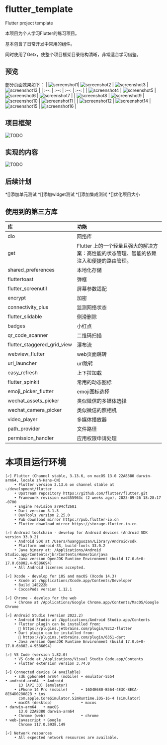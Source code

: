 # flutter_template
Flutter project template

本项目为个人学习Flutter的练习项目。

基本包含了日常开发中常用的组件。

同时使用了Getx，使整个项目框架目录结构清晰，非常适合学习借鉴。

## 预览
部分页面效果如下：
| ![screenshot1](flutter_project_template/preview/screenshot1.png)| ![screenshot2](flutter_project_template/preview/screenshot2.png)  | ![screenshot3](flutter_project_template/preview/screenshot3.png)  | ![screenshot13](flutter_project_template/preview/screenshot13.png)  |
| :--: | :--: | :--: | :--: |
| ![screenshot4](flutter_project_template/preview/screenshot4.png) | ![screenshot5](flutter_project_template/preview/screenshot5.png)  | ![screenshot6](flutter_project_template/preview/screenshot6.png)  | ![screenshot7](flutter_project_template/preview/screenshot7.png)  |
| ![screenshot8](flutter_project_template/preview/screenshot8.png) | ![screenshot9](flutter_project_template/preview/screenshot9.png)  | ![screenshot10](flutter_project_template/preview/screenshot10.png)  | ![screenshot11](flutter_project_template/preview/screenshot11.png)  |
| ![screenshot12](flutter_project_template/preview/screenshot12.png) | ![screenshot14](flutter_project_template/preview/screenshot14.png)  | ![screenshot15](flutter_project_template/preview/screenshot15.png)  | ![screenshot16](flutter_project_template/preview/screenshot16.png)  |

## 项目框架
![TODO](flutter_project_template/preview/flutter_template.png)


## 实现的内容
![TODO](flutter_project_template/preview/todo.png)

## 后续计划
*[]添加单元测试
*[]添加widget测试
*[]添加集成测试
*[]优化项目大小

## 使用到的第三方库

| 库 |  功能 |
| :-- | :-- |
| dio| 网络库 |
| get| Flutter 上的一个轻量且强大的解决方案：高性能的状态管理、智能的依赖注入和便捷的路由管理。 |
| shared_preferences| 本地化存储 |
| fluttertoast| 弹框 |
| flutter_screenutil| 屏幕参数适配 |
| encrypt| 加密 |
| connectivity_plus| 监测网络状态 |
| flutter_slidable| 侧滑删除 |
| badges| 小红点 |
| qr_code_scanner| 二维码扫描 |
| flutter_staggered_grid_view| 瀑布流 |
| webview_flutter| web页面跳转 |
| url_launcher| url跳转 |
| easy_refresh| 上下拉加载 |
| flutter_spinkit| 常用的动态图标 |
| emoji_picker_flutter| emoji图标选择 |
| wechat_assets_picker| 类似微信的多媒体选择 |
| wechat_camera_picker| 类似微信的照相机 |
| video_player| 多媒体播放器 |
| path_provider| 文件路径 |
| permission_handler| 应用权限申请处理 |


# 本项目运行环境
```Flutter
[✓] Flutter (Channel stable, 3.13.6, on macOS 13.0 22A8380 darwin-arm64, locale zh-Hans-CN)
    • Flutter version 3.13.6 on channel stable at ~/development/flutter
    • Upstream repository https://github.com/flutter/flutter.git
    • Framework revision ead455963c (2 weeks ago), 2023-09-26 18:28:17 -0700
    • Engine revision a794cf2681
    • Dart version 3.1.3
    • DevTools version 2.25.0
    • Pub download mirror https://pub.flutter-io.cn
    • Flutter download mirror https://storage.flutter-io.cn

[✓] Android toolchain - develop for Android devices (Android SDK version 33.0.2)
    • Android SDK at /Users/huangguozan/Library/Android/sdk
    • Platform android-33, build-tools 33.0.2
    • Java binary at: /Applications/Android Studio.app/Contents/jbr/Contents/Home/bin/java
    • Java version OpenJDK Runtime Environment (build 17.0.6+0-17.0.6b802.4-9586694)
    • All Android licenses accepted.

[✓] Xcode - develop for iOS and macOS (Xcode 14.3)
    • Xcode at /Applications/Xcode.app/Contents/Developer
    • Build 14E222b
    • CocoaPods version 1.12.1

[✓] Chrome - develop for the web
    • Chrome at /Applications/Google Chrome.app/Contents/MacOS/Google Chrome

[✓] Android Studio (version 2022.2)
    • Android Studio at /Applications/Android Studio.app/Contents
    • Flutter plugin can be installed from:
      🔨 https://plugins.jetbrains.com/plugin/9212-flutter
    • Dart plugin can be installed from:
      🔨 https://plugins.jetbrains.com/plugin/6351-dart
    • Java version OpenJDK Runtime Environment (build 17.0.6+0-17.0.6b802.4-9586694)

[✓] VS Code (version 1.82.0)
    • VS Code at /Applications/Visual Studio Code.app/Contents
    • Flutter extension version 3.74.0

[✓] Connected device (4 available)
    • sdk gphone64 arm64 (mobile) • emulator-5554                        • android-arm64  • Android
      13 (API 33) (emulator)
    • iPhone 14 Pro (mobile)      • 16D4E680-B564-4E3C-BECA-8E64D028082B • ios            •
      com.apple.CoreSimulator.SimRuntime.iOS-16-4 (simulator)
    • macOS (desktop)             • macos                                • darwin-arm64   • macOS
      13.0 22A8380 darwin-arm64
    • Chrome (web)                • chrome                               • web-javascript • Google
      Chrome 117.0.5938.149

[✓] Network resources
    • All expected network resources are available.
```
